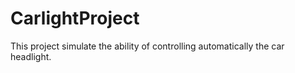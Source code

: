 # CarlightProject
This project simulate the ability of controlling automatically the car headlight.
